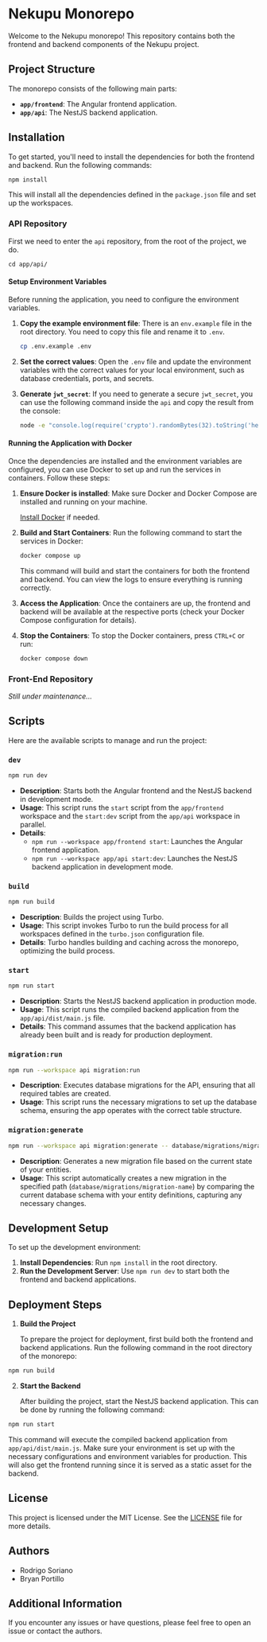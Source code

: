 # Nekupu Monorepo

Welcome to the Nekupu monorepo! This repository contains both the frontend and backend components of the Nekupu project.

## Project Structure

The monorepo consists of the following main parts:

- **`app/frontend`**: The Angular frontend application.
- **`app/api`**: The NestJS backend application.

## Installation

To get started, you'll need to install the dependencies for both the frontend and backend. Run the following commands:

```bash
npm install
```

This will install all the dependencies defined in the `package.json` file and set up the workspaces.

### API Repository

First we need to enter the `api` repository, from the root of the project, we do.

```
cd app/api/

```

#### Setup Environment Variables

Before running the application, you need to configure the environment variables.

1. **Copy the example environment file**: There is an `env.example` file in the root directory. You need to copy this file and rename it to `.env`.

   ```bash
   cp .env.example .env
   ```

2. **Set the correct values**: Open the `.env` file and update the environment variables with the correct values for your local environment, such as database credentials, ports, and secrets.

3. **Generate `jwt_secret`**: If you need to generate a secure `jwt_secret`, you can use the following command inside the `api` and copy the result from the console:

   ```bash
   node -e "console.log(require('crypto').randomBytes(32).toString('hex'))"
   ```

#### Running the Application with Docker

Once the dependencies are installed and the environment variables are configured, you can use Docker to set up and run the services in containers. Follow these steps:

1. **Ensure Docker is installed**: Make sure Docker and Docker Compose are installed and running on your machine.

   [Install Docker](https://docs.docker.com/get-docker/) if needed.

2. **Build and Start Containers**: Run the following command to start the services in Docker:

   ```bash
   docker compose up
   ```

   This command will build and start the containers for both the frontend and backend. You can view the logs to ensure everything is running correctly.

3. **Access the Application**: Once the containers are up, the frontend and backend will be available at the respective ports (check your Docker Compose configuration for details).

4. **Stop the Containers**: To stop the Docker containers, press `CTRL+C` or run:

   ```bash
   docker compose down
   ```

### Front-End Repository

_Still under maintenance..._

## Scripts

Here are the available scripts to manage and run the project:

### `dev`

```bash
npm run dev
```

- **Description**: Starts both the Angular frontend and the NestJS backend in development mode.
- **Usage**: This script runs the `start` script from the `app/frontend` workspace and the `start:dev` script from the `app/api` workspace in parallel.
- **Details**:
  - `npm run --workspace app/frontend start`: Launches the Angular frontend application.
  - `npm run --workspace app/api start:dev`: Launches the NestJS backend application in development mode.

### `build`

```bash
npm run build
```

- **Description**: Builds the project using Turbo.
- **Usage**: This script invokes Turbo to run the build process for all workspaces defined in the `turbo.json` configuration file.
- **Details**: Turbo handles building and caching across the monorepo, optimizing the build process.

### `start`

```bash
npm run start
```

- **Description**: Starts the NestJS backend application in production mode.
- **Usage**: This script runs the compiled backend application from the `app/api/dist/main.js` file.
- **Details**: This command assumes that the backend application has already been built and is ready for production deployment.

### `migration:run`

```bash
npm run --workspace api migration:run
```

- **Description**: Executes database migrations for the API, ensuring that all required tables are created.
- **Usage**: This script runs the necessary migrations to set up the database schema, ensuring the app operates with the correct table structure.

### `migration:generate`

```bash
npm run --workspace api migration:generate -- database/migrations/migration-name
```

- **Description**: Generates a new migration file based on the current state of your entities.
- **Usage**: This script automatically creates a new migration in the specified path (`database/migrations/migration-name`) by comparing the current database schema with your entity definitions, capturing any necessary changes.


## Development Setup

To set up the development environment:

1. **Install Dependencies**: Run `npm install` in the root directory.
2. **Run the Development Server**: Use `npm run dev` to start both the frontend and backend applications.

## Deployment Steps

1. **Build the Project**

   To prepare the project for deployment, first build both the frontend and backend applications. Run the following command in the root directory of the monorepo:

```bash
npm run build
```

2. **Start the Backend**

   After building the project, start the NestJS backend application. This can be done by running the following command:

```bash
npm run start
```

This command will execute the compiled backend application from `app/api/dist/main.js`. Make sure your environment is set up with the necessary configurations and environment variables for production. This will also get the frontend running since it is served as a static asset for the backend.

## License

This project is licensed under the MIT License. See the [LICENSE](./LICENSE) file for more details.

## Authors

- Rodrigo Soriano
- Bryan Portillo

## Additional Information

If you encounter any issues or have questions, please feel free to open an issue or contact the authors.
